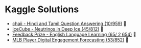 # Kaggle Solutions

* [chaii - Hindi and Tamil Question Answering (10/959)](https://github.com/drehero/kaggle-solutions/tree/main/chaii-hindi-and-tamil-question-answering) 🥇
* [IceCube - Neutrinos in Deep Ice (45/812)](https://github.com/drehero/kaggle/tree/main/icecube-neutrinos-in-deep-ice) 🥈
* [Feedback Prize - English Language Learning (65/
2,654)](https://github.com/drehero/kaggle/tree/main/feedback-prize-english-language-learning) 🥈
* [MLB Player Digital Engagement Forecasting (53/852)](https://github.com/drehero/kaggle-solutions/tree/main/mlb-player-digital-engagement-forecasting) 🥉
